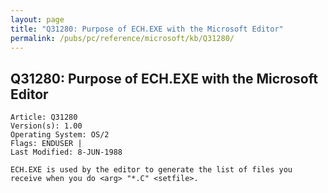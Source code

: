 ```yaml
---
layout: page
title: "Q31280: Purpose of ECH.EXE with the Microsoft Editor"
permalink: /pubs/pc/reference/microsoft/kb/Q31280/
---
```


## Q31280: Purpose of ECH.EXE with the Microsoft Editor

	Article: Q31280
	Version(s): 1.00
	Operating System: OS/2
	Flags: ENDUSER |
	Last Modified: 8-JUN-1988
	
	ECH.EXE is used by the editor to generate the list of files you
	receive when you do <arg> "*.C" <setfile>.

